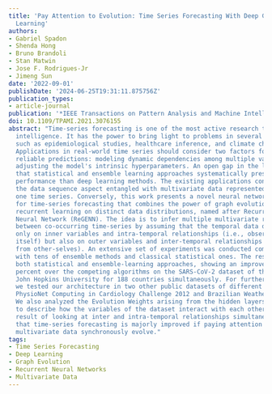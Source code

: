 ```yaml
---
title: 'Pay Attention to Evolution: Time Series Forecasting With Deep Graph-Evolution
  Learning'
authors:
- Gabriel Spadon
- Shenda Hong
- Bruno Brandoli
- Stan Matwin
- Jose F. Rodrigues-Jr
- Jimeng Sun
date: '2022-09-01'
publishDate: '2024-06-25T19:31:11.875756Z'
publication_types:
- article-journal
publication: '*IEEE Transactions on Pattern Analysis and Machine Intelligence*'
doi: 10.1109/TPAMI.2021.3076155
abstract: "Time-series forecasting is one of the most active research topics in artificial
  intelligence. It has the power to bring light to problems in several areas of knowledge,
  such as epidemiological studies, healthcare inference, and climate change analysis.
  Applications in real-world time series should consider two factors for achieving
  reliable predictions: modeling dynamic dependencies among multiple variables and
  adjusting the model's intrinsic hyperparameters. An open gap in the literature is
  that statistical and ensemble learning approaches systematically present lower predictive
  performance than deep learning methods. The existing applications consistently disregard
  the data sequence aspect entangled with multivariate data represented in more than
  one time series. Conversely, this work presents a novel neural network architecture
  for time-series forecasting that combines the power of graph evolution with deep
  recurrent learning on distinct data distributions, named after Recurrent Graph Evolution
  Neural Network (ReGENN). The idea is to infer multiple multivariate relationships
  between co-occurring time-series by assuming that the temporal data depends not
  only on inner variables and intra-temporal relationships (i.e., observations from
  itself) but also on outer variables and inter-temporal relationships (i.e., observations
  from other-selves). An extensive set of experiments was conducted comparing ReGENN
  with tens of ensemble methods and classical statistical ones. The results outperformed
  both statistical and ensemble-learning approaches, showing an improvement of 64.87
  percent over the competing algorithms on the SARS-CoV-2 dataset of the renowned
  John Hopkins University for 188 countries simultaneously. For further validation,
  we tested our architecture in two other public datasets of different domains, the
  PhysioNet Computing in Cardiology Challenge 2012 and Brazilian Weather datasets.
  We also analyzed the Evolution Weights arising from the hidden layers of ReGENN
  to describe how the variables of the dataset interact with each other; and, as a
  result of looking at inter and intra-temporal relationships simultaneously, we concluded
  that time-series forecasting is majorly improved if paying attention to how multiple
  multivariate data synchronously evolve."
tags:
- Time Series Forecasting
- Deep Learning
- Graph Evolution
- Recurrent Neural Networks
- Multivariate Data
---
```

